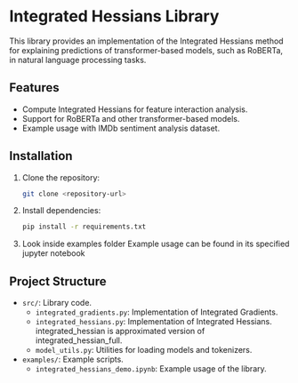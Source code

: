 # Integrated Hessians Library

This library provides an implementation of the Integrated Hessians method for explaining predictions of transformer-based models, such as RoBERTa, in natural language processing tasks.

## Features
- Compute Integrated Hessians for feature interaction analysis.
- Support for RoBERTa and other transformer-based models.
- Example usage with IMDb sentiment analysis dataset.

## Installation

1. Clone the repository:
   ```bash
   git clone <repository-url>
   ```

2. Install dependencies:
   ```bash
   pip install -r requirements.txt
   ```

3. Look inside examples folder
Example usage can be found in its specified jupyter notebook


## Project Structure
- `src/`: Library code.
  - `integrated_gradients.py`: Implementation of Integrated Gradients.
  - `integrated_hessians.py`: Implementation of Integrated Hessians. integrated_hessian is approximated version of integrated_hessian_full.
  - `model_utils.py`: Utilities for loading models and tokenizers.
- `examples/`: Example scripts.
  - `integrated_hessians_demo.ipynb`: Example usage of the library.
